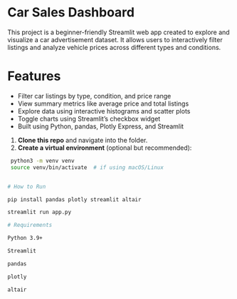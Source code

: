 # Car Sales Dashboard

This project is a beginner-friendly Streamlit web app created to explore and visualize a car advertisement dataset. It allows users to interactively filter listings and analyze vehicle prices across different types and conditions.

# Features

- Filter car listings by type, condition, and price range
- View summary metrics like average price and total listings
- Explore data using interactive histograms and scatter plots
- Toggle charts using Streamlit’s checkbox widget
- Built using Python, pandas, Plotly Express, and Streamlit


1. **Clone this repo** and navigate into the folder.
2. **Create a virtual environment** (optional but recommended):

  ```bash
   python3 -m venv venv
   source venv/bin/activate  # if using macOS/Linux


# How to Run 

pip install pandas plotly streamlit altair

streamlit run app.py

# Requirements

Python 3.9+

Streamlit

pandas

plotly

altair
